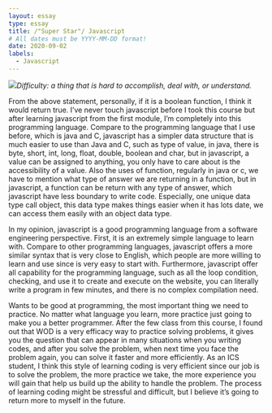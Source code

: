 ```yaml
---
layout: essay
type: essay
title: /"Super Star"/ Javascript
# All dates must be YYYY-MM-DD format!
date: 2020-09-02
labels:
  - Javascript
---
```


<img class="ui tiny right spaced image" src="../images/degree_difficulty.jpg">*Difficulty: a thing that is hard to accomplish, deal with, or understand.*

From the above statement, personally, if it is a boolean function, I think it would return true. I’ve never touch javascript before I took this course but after learning javascript from the first module, I’m completely into this programming language. Compare to the programming language that I use before, which is java and C, javascript has a simpler data structure that is much easier to use than Java and C, such as type of value, in java, there is byte, short, int, long, float, double, boolean and char, but in javascript, a value can be assigned to anything, you only have to care about is the accessibility of a value. Also the uses of function, regularly in java or c, we have to mention what type of answer we are returning in a function, but in javascript, a function can be return with any type of answer, which javascript have less boundary to write code. Especially, one unique data type call object, this data type makes things easier when it has lots date, we can access them easily with an object data type.

In my opinion, javascript is a good programming language from a software engineering perspective. First, it is an extremely simple language to learn with. Compare to other programming languages, javascript offers a more similar syntax that is very close to  English, which people are more willing to learn and use since is very easy to start with. Furthermore, javascript offer all capability for the programming language, such as all the loop condition, checking, and use it to create and execute on the website, you can literally write a program in few minutes, and there is no complex compilation need.
  
Wants to be good at programming, the most important thing we need to practice. No matter what language you learn, more practice just going to make you a better programmer. After the few class from this course, I found out that WOD is a very efficacy way to practice solving problems, it gives you the question that can appear in many situations when you writing codes, and after you solve the problem, when next time you face the problem again, you can solve it faster and more efficiently. As an ICS student, I think this style of learning coding is very efficient since our job is to solve the problem, the more practice we take, the more experience you will gain that help us build up the ability to handle the problem. The process of learning coding might be stressful and difficult, but I believe it’s going to return more to myself in the future.
